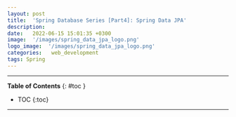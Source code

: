 ```yaml
---
layout: post
title:  'Spring Database Series [Part4]: Spring Data JPA'
description: 
date:   2022-06-15 15:01:35 +0300
image:  '/images/spring_data_jpa_logo.png'
logo_image:  '/images/spring_data_jpa_logo.png'
categories:   web_development
tags: Spring
---
```

---

**Table of Contents**
{: #toc }
*  TOC
{:toc}

---

